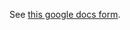 See [this google docs form](https://docs.google.com/forms/d/1u0QoddqZCsxvpppWFIRZEaND0VUAGPEhtzpFphWzhfI/viewform).